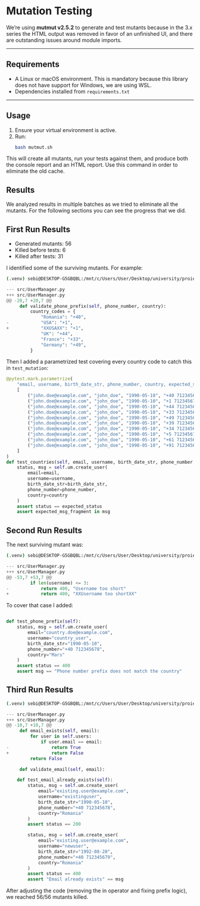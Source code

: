 # Mutation Testing

We’re using **mutmut v2.5.2** to generate and test mutants because in the 3.x series the HTML output was removed in favor of an unfinished UI, and there are outstanding issues around module imports.

---

## Requirements

- A Linux or macOS environment. This is mandatory because this library does not have support for Windows, we are using WSL.
- Dependencies installed from `requirements.txt`

---

## Usage

1. Ensure your virtual environment is active.
2. Run:
   ```bash
   bash mutmut.sh
   ```

This will create all mutants, run your tests against them, and produce both the console report and an HTML report. Use this command in order to eliminate the old cache.

## Results

We analyzed results in multiple batches as we tried to eliminate all the mutants. For the following sections you can see the progress that we did.

## First Run Results

- Generated mutants: 56
- Killed before tests: 6
- Killed after tests: 31

I identified some of the surviving mutants. For example:

```bash
(.venv) sebi@DESKTOP-G5GBQBL:/mnt/c/Users/User/Desktop/university/proiect-tss$ mutmut show 10
```

```python
--- src/UserManager.py
+++ src/UserManager.py
@@ -20,7 +20,7 @@
     def validate_phone_prefix(self, phone_number, country):
         country_codes = {
             "Romania": "+40",
-            "USA": "+1",
+            "XXUSAXX": "+1",
             "UK": "+44",
             "France": "+33",
             "Germany": "+49",
         }
```

Then I added a parametrized test covering every country code to catch this in `test_mutation`:

```python
@pytest.mark.parametrize(
    "email, username, birth_date_str, phone_number, country, expected_status, expected_msg_fragment",
    [
        ("john.doe@example.com", "john_doe", "1990-05-10", "+40 712345678", "Romania", 200, "User successfully created"),
        ("john.doe@example.com", "john_doe", "1990-05-10", "+1 712345678", "USA",     200, "User successfully created"),
        ("john.doe@example.com", "john_doe", "1990-05-10", "+44 712345678", "UK",     200, "User successfully created"),
        ("john.doe@example.com", "john_doe", "1990-05-10", "+33 712345678", "France", 200, "User successfully created"),
        ("john.doe@example.com", "john_doe", "1990-05-10", "+49 712345678", "Germany",200, "User successfully created"),
        ("john.doe@example.com", "john_doe", "1990-05-10", "+39 712345678", "Italy",  200, "User successfully created"),
        ("john.doe@example.com", "john_doe", "1990-05-10", "+34 712345678", "Spain",  200, "User successfully created"),
        ("john.doe@example.com", "john_doe", "1990-05-10", "+5 712345678",  "Canada", 200, "User successfully created"),
        ("john.doe@example.com", "john_doe", "1990-05-10", "+61 712345678", "Australia",200, "User successfully created"),
        ("john.doe@example.com", "john_doe", "1990-05-10", "+91 712345678", "India",   200, "User successfully created"),
    ]
)
def test_countries(self, email, username, birth_date_str, phone_number, country, expected_status, expected_msg_fragment):
    status, msg = self.um.create_user(
        email=email,
        username=username,
        birth_date_str=birth_date_str,
        phone_number=phone_number,
        country=country
    )
    assert status == expected_status
    assert expected_msg_fragment in msg

```

## Second Run Results

The next surviving mutant was:

```bash
(.venv) sebi@DESKTOP-G5GBQBL:/mnt/c/Users/User/Desktop/university/proiect-tss$ mutmut show 53
```

```python
--- src/UserManager.py
+++ src/UserManager.py
@@ -53,7 +53,7 @@
         if len(username) <= 3:
-            return 400, "Username too short"
+            return 400, "XXUsername too shortXX"
```

To cover that case I added:

```python

def test_phone_prefix(self):
    status, msg = self.um.create_user(
        email="country.doe@example.com",
        username="country_user",
        birth_date_str="1990-05-10",
        phone_number="+40 712345678",
        country="Mars"
    )
    assert status == 400
    assert msg == "Phone number prefix does not match the country"
```

## Third Run Results

```bash
(.venv) sebi@DESKTOP-G5GBQBL:/mnt/c/Users/User/Desktop/university/proiect-tss$ mutmut show 3
```

```python
--- src/UserManager.py
+++ src/UserManager.py
@@ -10,7 +10,7 @@
     def email_exists(self, email):
         for user in self.users:
             if user.email == email:
-                return True
+                return False
         return False

     def validate_email(self, email):

    def test_email_already_exists(self):
        status, msg = self.um.create_user(
            email="existing.user@example.com",
            username="existinguser",
            birth_date_str="1990-05-10",
            phone_number="+40 712345678",
            country="Romania"
        )
        assert status == 200

        status, msg = self.um.create_user(
            email="existing.user@example.com",
            username="newuser",
            birth_date_str="1992-08-20",
            phone_number="+40 712345679",
            country="Romania"
        )
        assert status == 400
        assert "Email already exists" == msg
```

After adjusting the code (removing the in operator and fixing prefix logic), we reached 56/56 mutants killed.
